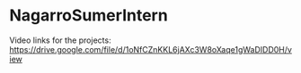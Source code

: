 # NagarroSumerIntern

Video links for the projects: https://drive.google.com/file/d/1oNfCZnKKL6jAXc3W8oXaqe1gWaDIDD0H/view
